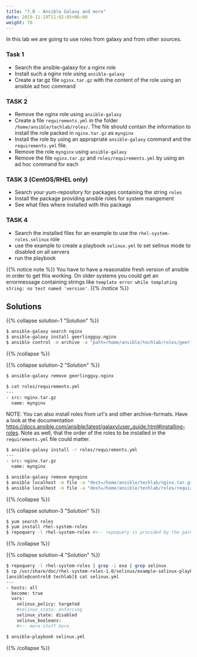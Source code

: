 ```yaml
---
title: "7.0 - Ansible Galaxy and more"
date: 2019-11-19T11:02:05+06:00
weight: 70
---
```


In this lab we are going to use roles from galaxy and from other sources.

### Task 1
- Search the ansible-galaxy for a nginx role
- Install such a nginx role using `ansible-galaxy`
- Create a tar.gz file `nginx.tar.gz` with the content of the role using an ansible ad hoc command

### TASK 2
- Remove the nginx role using `ansible-galaxy`
- Create a file `requirements.yml` in the folder `/home/ansible/techlab/roles/`. The file should contain the information to install the role packed in `nginx.tar.gz` as `mynginx`
- Install the role by using an appropriate `ansible-galaxy` command and the `requirements.yml` file.
- Remove the role `mynginx` using `ansible-galaxy`
- Remove the file `nginx.tar.gz` and `roles/requirements.yml` by using an ad hoc command for each

### TASK 3 (CentOS/RHEL only)
- Search your yum-repository for packages containing the string `roles`
- Install the package providing ansible roles for system mangement
- See what files where installed with this package

### TASK 4
- Search the installed files for an example to use the `rhel-system-roles.selinux` role
- use the example to create a playbook `selinux.yml` to set selinux mode to disabled on all servers
- run the playbook

{{% notice note %}}
You have to have a reasonable fresh version of ansible in order to get this working. On older systems you could get an errormessage containing strings like `template error while templating string: no test named 'version'`.
{{% /notice %}}

## Solutions
{{% collapse solution-1 "Solution" %}}
```bash
$ ansible-galaxy search nginx
$ ansible-galaxy install geerlingguy.nginx
$ ansible control -m archive -a "path=/home/ansible/techlab/roles/geerlingguy.nginx dest=/home/ansible/techlab/nginx.tar.gz format=bz2"
```
{{% /collapse %}}

{{% collapse solution-2 "Solution" %}}
```bash
$ ansible-galaxy remove geerlingguy.nginx

$ cat roles/requirements.yml 
---
- src: nginx.tar.gz
  name: mynginx
```

NOTE: You can also install roles from url's and other archive-formats. Have a look at the documentation https://docs.ansible.com/ansible/latest/galaxy/user_guide.html#installing-roles. Note as well, that the order of the roles to be installed in the `requirements.yml` file could matter.

```bash
$ ansible-galaxy install -r roles/requirements.yml
---
- src: nginx.tar.gz
  name: mynginx

$ ansible-galaxy remove mynginx
$ ansible localhost -m file -a "dest=/home/ansible/techlab/nginx.tar.gz state=absent"
$ ansible localhost -m file -a "dest=/home/ansible/techlab/roles/requirements.yml state=absent"
```
{{% /collapse %}}

{{% collapse solution-3 "Solution" %}}
```bash
$ yum search roles
$ yum install rhel-system-roles
$ repoquery -l rhel-system-roles #<-- repoquery is provided by the package `yum-utils`
```
{{% /collapse %}}

{{% collapse solution-4 "Solution" %}}
```bash
$ repoquery -l rhel-system-roles | grep -i exa | grep selinux
$ cp /usr/share/doc/rhel-system-roles-1.0/selinux/example-selinux-playbook.yml selinux.yml
[ansible@control0 techlab]$ cat selinux.yml
---
- hosts: all
  become: true
  vars:
    selinux_policy: targeted
    #selinux_state: enforcing
    selinux_state: disabled
    selinux_booleans:
    #<-- more stuff here

$ ansible-playbook selinux.yml
```
{{% /collapse %}}